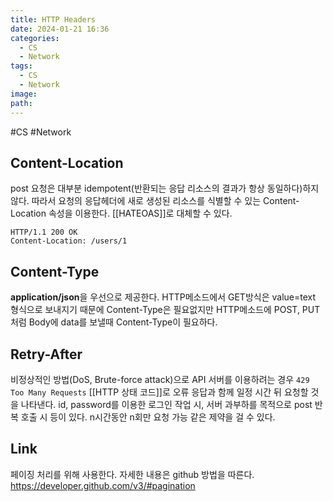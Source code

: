 ```yaml
---
title: HTTP Headers
date: 2024-01-21 16:36
categories:
  - CS
  - Network
tags:
  - CS
  - Network
image: 
path:
---
```

#CS #Network 

## Content-Location
post 요청은 대부분 idempotent(반환되는 응답 리소스의 결과가 항상 동일하다)하지 않다. 따라서 요청의 응답헤더에 새로 생성된 리소스를 식별할 수 있는 Content-Location 속성을 이용한다. [[HATEOAS]]로 대체할 수 있다.

```http
HTTP/1.1 200 OK
Content-Location: /users/1
```

## Content-Type
**application/json**을 우선으로 제공한다.
HTTP메소드에서 GET방식은 value=text 형식으로 보내지기 때문에 Content-Type은 필요없지만 HTTP메소드에 POST, PUT처럼 Body에 data를 보낼때 Content-Type이 필요하다.

## Retry-After
비정상적인 방법(DoS, Brute-force attack)으로 API 서버를 이용하려는 경우 `429 Too Many Requests` [[HTTP 상태 코드]]로 오류 응답과 함께 일정 시간 뒤 요청할 것을 나타낸다. id, password를 이용한 로그인 작업 시, 서버 과부하를 목적으로 post 반복 호출 시 등이 있다. n시간동안 n회만 요청 가능 같은 제약을 걸 수 있다.
## Link
페이징 처리를 위해 사용한다. 자세한 내용은 github 방법을 따른다.
https://developer.github.com/v3/#pagination